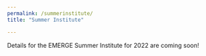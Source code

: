 ```yaml
---
permalink: /summerinstitute/
title: "Summer Institute"

---
```


Details for the EMERGE Summer Institute for 2022 are coming soon!
